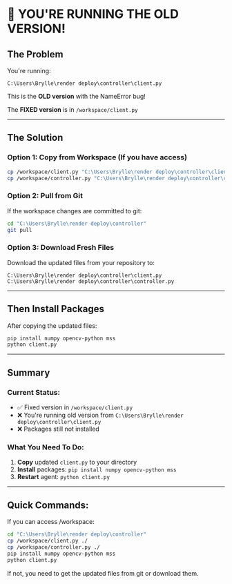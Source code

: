 # 🚨 YOU'RE RUNNING THE OLD VERSION!

## The Problem

You're running:
```
C:\Users\Brylle\render deploy\controller\client.py
```

This is the **OLD version** with the NameError bug!

The **FIXED version** is in `/workspace/client.py`

---

## The Solution

### Option 1: Copy from Workspace (If you have access)

```bash
cp /workspace/client.py "C:\Users\Brylle\render deploy\controller\client.py"
cp /workspace/controller.py "C:\Users\Brylle\render deploy\controller\controller.py"
```

### Option 2: Pull from Git

If the workspace changes are committed to git:

```bash
cd "C:\Users\Brylle\render deploy\controller"
git pull
```

### Option 3: Download Fresh Files

Download the updated files from your repository to:
```
C:\Users\Brylle\render deploy\controller\client.py
C:\Users\Brylle\render deploy\controller\controller.py
```

---

## Then Install Packages

After copying the updated files:

```bash
pip install numpy opencv-python mss
python client.py
```

---

## Summary

### Current Status:
- ✅ Fixed version in `/workspace/client.py`
- ❌ You're running old version from `C:\Users\Brylle\render deploy\controller\client.py`
- ❌ Packages still not installed

### What You Need To Do:
1. **Copy** updated `client.py` to your directory
2. **Install** packages: `pip install numpy opencv-python mss`
3. **Restart** agent: `python client.py`

---

## Quick Commands:

If you can access /workspace:
```bash
cd "C:\Users\Brylle\render deploy\controller"
cp /workspace/client.py ./
cp /workspace/controller.py ./
pip install numpy opencv-python mss
python client.py
```

If not, you need to get the updated files from git or download them.
